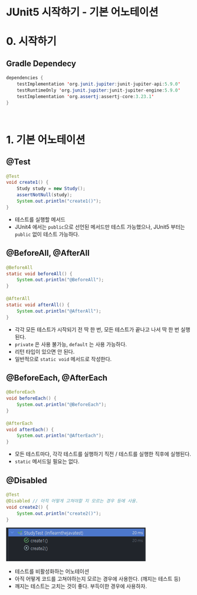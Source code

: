 # JUnit5 시작하기 - 기본 어노테이션

# 0. 시작하기

## Gradle Dependecy

```java
dependencies {
    testImplementation 'org.junit.jupiter:junit-jupiter-api:5.9.0'
    testRuntimeOnly 'org.junit.jupiter:junit-jupiter-engine:5.9.0'
    testImplementation 'org.assertj:assertj-core:3.23.1'
}
```

<br>

# 1. 기본 어노테이션

## @Test

```java
@Test
void create1() {
    Study study = new Study();
    assertNotNull(study);
    System.out.println("create1()");
}
```

- 테스트를 실행할 메서드
- JUnit4 에서는 `public`으로 선언된 메서드만 테스트 가능했으나, JUnit5 부터는 `public` 없이 테스트 가능하다.

## @BeforeAll, @AfterAll

```java
@BeforeAll
static void beforeAll() {
    System.out.println("@BeforeAll");
}

@AfterAll
static void afterAll() {
    System.out.println("@AfterAll");
}
```

- 각각 모든 테스트가 시작되기 전 딱 한 번, 모든 테스트가 끝나고 나서 딱 한 번 실행된다.
- `private` 은 사용 불가능, `default` 는 사용 가능하다.
- 리턴 타입이 있으면 안 된다.
- 일반적으로 `static void` 메서드로 작성한다.

## @BeforeEach, @AfterEach

```java
@BeforeEach
void beforeEach() {
    System.out.println("@BeforeEach");
}

@AfterEach
void afterEach() {
    System.out.println("@AfterEach");
}
```

- 모든 테스트마다, 각각 테스트를 실행하기 직전 / 테스트를 실행한 직후에 실행된다.
- `static` 메서드일 필요는 없다.

## @Disabled

```java
@Test
@Disabled // 아직 어떻게 고쳐야할 지 모르는 경우 등에 사용.
void create2() {
    System.out.println("create2()");
}
```

![img.png](img.png)

- 테스트를 비활성화하는 어노테이션
- 아직 어떻게 코드를 고쳐야하는지 모르는 경우에 사용한다. (깨지는 테스트 등)
- 깨지는 테스트는 고치는 것이 좋다. 부득이한 경우에 사용하자.
